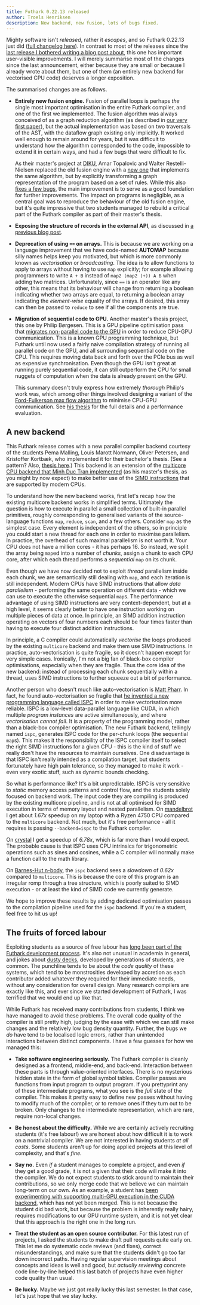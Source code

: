 ```yaml
---
title: Futhark 0.22.13 released
author: Troels Henriksen
description: New backend, new fusion, lots of bugs fixed.
---
```


Mighty software isn't *released*, rather it *escapes*, and so Futhark
0.22.13 just did ([full changelog
here](https://github.com/diku-dk/futhark/releases/tag/v0.21.13)).  In
contrast to most of the releases since the [last release I bothered
writing a blog post about](2022-04-15-futhark-0.21.9-released.html),
this one has important user-visible improvements.  I will merely
summarise most of the changes since the last announcement, either
because they are small or because I already wrote about them, but one
of them (an entirely new backend for vectorised CPU code) deserves a
longer exposition.

The summarised changes are as follows.

* **Entirely new fusion engine.**  Fusion of parallel loops is perhaps
  *the* single most important optimisation in the entire Futhark
  compiler, and one of the first we implemented.  The fusion algorithm
  was always conceived of as a graph reduction algorithm (as described
  in [our very first paper](../publications/fhpc13.pdf)), but the
  actual implementation was based on two traversals of the AST, with
  the dataflow graph existing only implicitly.  It worked well enough
  to remain around for years, but it was difficult to understand how
  the algorithm corresponded to the code, impossible to extend it in
  certain ways, and had a few bugs that were difficult to fix.

  As their master's project at [DIKU](https://diku.dk), Amar Topalovic
  and Walter Restelli-Nielsen replaced the old fusion engine with a
  [new one](https://github.com/diku-dk/futhark/pull/1670) that
  implements the same algorithm, but by explicitly transforming a
  graph representation of the program based on a set of rules.  While
  this also [fixes a few
  bugs](https://github.com/diku-dk/futhark/issues/953), the main
  improvement is to serve as a good foundation for further
  improvements.  The impact on programs is negligible, as a central
  goal was to reproduce the behaviour of the old fusion engine, but
  it's quite impressive that two students managed to rebuild a
  critical part of the Futhark compiler as part of their master's
  thesis.

* **Exposing the structure of records in the external API**, as
  discussed in [a previous blog
  post](2022-07-01-how-futhark-talks-to-its-friends.html).

* **Deprecation of using `==` on arrays.**  This is because we are
  working on a language improvement that we have code-named **AUTOMAP**
  because silly names helps keep you motivated, but which is more
  commonly known as *vectorisation* or *broadcasting*.  The idea is to
  allow functions to apply to arrays without having to use `map`
  explicitly; for example allowing programmers to write `A + B`
  instead of `map2 (map2 (+)) A B` when adding two matrices.
  Unfortunately, since `==` is an operator like any other, this means
  that its behaviour will change from returning a boolean indicating
  whether two arrays are equal, to returning a boolean array
  indicating the *element-wise* equality of the arrays.  If desired,
  this array can then be passed to `reduce` to see if all the
  components are true.

* **Migration of sequential code to GPU.**  Another master's thesis
  project, this one by Philip Børgesen.  This is a GPU pipeline
  optimisation pass that [migrates non-parallel code to the
  GPU](https://github.com/diku-dk/futhark/issues/1045) in order to
  reduce CPU-GPU communication.  This is a known GPU programming
  technique, but Futhark until now used a fairly naive compilation
  strategy of running all parallel code on the GPU, and all
  surrounding sequential code on the CPU.  This requires moving data
  back and forth over the PCIe bus as well as expensive
  synchronisation.  Even though the GPU isn't great at running purely
  sequential code, it can still outperform the CPU for small nuggets
  of computation when the data is already present on the GPU.

  This summary doesn't truly express how extremely *thorough* Philip's
  work was, which among other things involved designing a variant of
  the [Ford-Fulkerson max flow
  algorithm](https://en.wikipedia.org/wiki/Ford%E2%80%93Fulkerson_algorithm)
  to minimise CPU-GPU communication.  See [his
  thesis](../student-projects/philip-børgesen-msc-thesis.pdf) for the
  full details and a performance evaluation.

## A new backend

This Futhark release comes with a new parallel compiler backend
courtesy of the students Pema Malling, Louis Marott Normann, Oliver
Petersen, and Kristoffer Kortbæk, who implemented it for their
bachelor's thesis.  (See a pattern?  Also, [thesis
here](../student-projects/ispc-bsc-thesis.pdf).)  This backend is an
extension of the [multicore CPU backend that Minh Duc Tran
implemented](2020-10-08-futhark-0.18.1-released.html#new-backend) (as
his master's thesis, as you might by now expect) to make better use of
the [SIMD
instructions](https://en.wikipedia.org/wiki/Single_instruction,_multiple_data)
that are supported by modern CPUs.

To understand how the new backend works, first let's recap how the
existing multicore backend works in simplified terms.  Ultimately the
question is how to execute in parallel a small collection of built-in
parallel primitives, roughly corresponding to generalised variants of
the source-language functions `map`, `reduce`, `scan`, and a few
others.  Consider `map` as the simplest case.  Every element is
independent of the others, so in principle you could start a new
thread for each one in order to maximise parallelism.  In practice,
the overhead of such maximal parallelism is not worth it.  Your CPU
does not have a million cores - it has perhaps 16.  So instead, we
split the array being `map`ed into a number of *chunks*, assign a
chunk to each CPU core, after which each thread performs a
*sequential* `map` on its chunk.

Even though we have now decided not to exploit *thread* parallelism
inside each chunk, we are semantically still dealing with `map`, and
each iteration is still independent.  Modern CPUs have SIMD
instructions that allow *data parallelism* - performing the same
operation on different data - which we can use to execute the
otherwise sequential `map`s.  The performance advantage of using SIMD
instructions are very context-dependent, but at a high level, it seems
clearly better to have one instruction working on multiple pieces of
data at once.  In principle, an SIMD addition instruction operating on
vectors of four numbers each should be four times faster than having
to execute four distinct addition instructions.

In principle, a C compiler could automatically *vectorise* the loops
produced by the existing `multicore` backend and make them use SIMD
instructions.  In practice, auto-vectorisation is quite fragile, so it
doesn't happen except for very simple cases.  Ironically, I'm not a
big fan of black-box compiler optimisations, especially when they are
fragile.  Thus the core idea of the new backend: instead of processing
each chunk sequentially within a thread, uses SIMD instructions to
further squeeze out a bit of performance.

Another person who doesn't much like auto-vectorisation is [Matt
Pharr](https://pharr.org/matt/).  In fact, he found auto-vectorisation
so fragile that [he invented a new programming language called
ISPC](https://pharr.org/matt/blog/2018/04/30/ispc-all) in order to
make vectorisation more reliable.  ISPC is a low-level data-parallel
language like CUDA, in which multiple *program instances* are active
simultaneously, and where *vectorisation cannot fail*.  It is a
property of the programming model, rather than a black-box compiler
optimisation.  The new Futhark backend, tellingly named `ispc`,
generates ISPC code for the per-chunk loops (the sequential `map`s).
This makes it the responsibility of the ISPC compiler itself to select
the right SIMD instructions for a given CPU - this is the kind of
stuff we really don't have the resources to maintain ourselves.  One
disadvantage is that ISPC isn't really intended as a compilation
target, but students fortunately have high pain tolerance, so they
managed to make it work - even very exotic stuff, such as dynamic
bounds checking.

So what is performance like?  It's a bit unpredictable.  ISPC is very
sensitive to *static* memory access patterns and control flow, and the
students solely focused on backend work.  The input code they are
compiling is produced by the existing multicore pipeline, and is not
at all optimised for SIMD execution in terms of memory layout and
nested parallelism.  On
[mandelbrot](https://github.com/diku-dk/futhark-benchmarks/tree/master/accelerate/mandelbrot)
I get about *1.67x* speedup on my laptop with a Ryzen 4750 CPU
compared to the `multicore` backend.  Not much, but it's free
performance - all it requires is passing `--backend=ispc` to the
Futhark compiler.

On
[crystal](https://github.com/diku-dk/futhark-benchmarks/tree/master/accelerate/crystal)
I get a speedup of *6.78x*, which is far more than I would expect.
The probable cause is that ISPC uses CPU intrinsics for trigonometric
operations such as sines and cosines, while a C compiler will normally
make a function call to the math library.

On [Barnes-Hut
n-body](https://github.com/diku-dk/futhark-benchmarks/blob/master/accelerate/nbody/nbody-bh.fut),
the `ispc` backend sees a *slowdown* of *0.62x* compared to
`multicore`.  This is because the core of this program is an irregular
romp through a tree structure, which is poorly suited to SIMD
execution - or at least the kind of SIMD code we currently generate.

We hope to improve these results by adding dedicated optimisation
passes to the compilation pipeline used for the `ispc` backend.  If
you're a student, feel free to hit us up!

## The fruits of forced labour

Exploiting students as a source of free labour has [long been part of
the Futhark development
process](2017-12-27-reflections-on-a-phd-accidentally-spent-on-language-design.html).
It's also not unusual in academia in general, and jokes about [dusty
decks](http://www.catb.org/jargon/html/D/dusty-deck.html), developed
by generations of students, are common.  The punchline tends to be
about the *code quality* of these systems, which tend to be
monstrosities developed by accretion as each contributor added
whatever they required for their immediate needs, without any
consideration for overall design.  Many research compilers are exactly
like this, and ever since we started development of Futhark, I was
terrified that we would end up like that.

While Futhark has received many contributions from students, I think
we have managed to avoid these problems.  The overall code quality of
the compiler is still pretty high, judging by the ease with which we
can still make changes and the relatively low bug density quantity.
Further, the bugs we *do* have tend to be localised logic errors,
rather than unintended interactions between distinct components.  I
have a few guesses for how we managed this:

* **Take software engineering seriously.**  The Futhark compiler is
  cleanly designed as a frontend, middle-end, and back-end.
  Interaction between these parts is through value-oriented
  interfaces.  There is no mysterious hidden state in the form of
  global symbol tables.  Compiler passes are functions from input
  program to output program.  If you prettyprint any of these
  intermediate programs, what you see is the *full* state of the
  compiler.  This makes it pretty easy to define new passes without
  having to modify much of the compiler, or to remove ones if they
  turn out to be broken.  Only changes to the intermediate
  representation, which are rare, require non-local changes.

* **Be honest about the difficulty.**  While we are certainly actively
  recruiting students (it's free labour!) we are honest about how
  difficult it is to work on a nontrivial compiler.  We are not
  interested in having students *at all costs*.  Some students aren't
  up for doing applied projects at this level of complexity, and
  that's *fine*.

* **Say no.**  Even *if* a student manages to complete a project, and
  even *if* they get a good grade, it is not a given that their code
  will make it into the compiler.  We do not expect students to stick
  around to maintain their contributions, so we only merge code that
  we believe we can maintain long-term on our own.  As an example, a
  student has [been experimenting with supporting multi-GPU execution
  in the CUDA backend](https://github.com/diku-dk/futhark/pull/1654),
  which has not yet been merged.  This is not because the student did
  bad work, but because the problem is inherently really hairy,
  requires modifications to our GPU runtime system, and it is not yet
  clear that this approach is the right one in the long run.

* **Treat the student as an open source contributor.**  For this
  latest run of projects, I asked the students to make draft pull
  requests quite early on.  This let me do systematic code reviews
  (and fixes), correct misunderstandings, and make sure that the
  students didn't go too far down incorrect paths.  Having regular
  supervision meetings about concepts and ideas is well and good, but
  *actually reviewing* concrete code line-by-line helped this last
  batch of projects have even higher code quality than usual.

* **Be lucky.** Maybe we just got really lucky this last semester.  In
  that case, let's just hope that we stay lucky.
